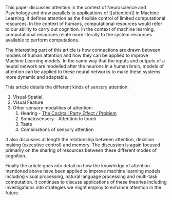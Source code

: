 This paper discusses attention in the context of Neuroscience and Psychology and draw parallels to applications of [[attention]] in Machine Learning. It defines attention as the flexible control of limited computational resources. In the context of humans, computational resources would refer to our ability to carry out cognition. In the context of machine learning, computational resources relate more literally to the system resources available to perform computations.

The interesting part of this article is how connections are drawn between models of human attention and how they can be applied to improve Machine Learning models. In the same way that the inputs and outputs of a neural network are modelled after the neurons in a human brain, models of attention can be applied to these neural networks to make these systems more dynamic and adaptable.

This article details the different kinds of sensory attention: 
1) Visual-Spatial, 
2) Visual Feature
3) Other sensory modalities of attention:
	1) Hearing - [The Cocktail Party Effect / Problem](https://en.wikipedia.org/wiki/Cocktail_party_effect)
	2) Somatosensory - Attention to touch
	3) Taste
	4) Combinations of sensory attention

It also discusses at length the relationship between attention, decision making (executive control) and memory. The discussion is again focused primarily on the sharing of resources between these different modes of cognition.

Finally the article goes into detail on how the knowledge of attention mentioned above have been applied to improve machine learning models including visual processing, natural language processing and multi-task computation. It continues to discuss applications of these theories including investigations into strategies we might employ to enhance attention in the future.